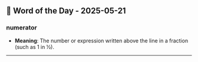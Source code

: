## 📅 Word of the Day - 2025-05-21

### **numerator**
- **Meaning**: The number or expression written above the line in a fraction (such as 1 in ½).

---
